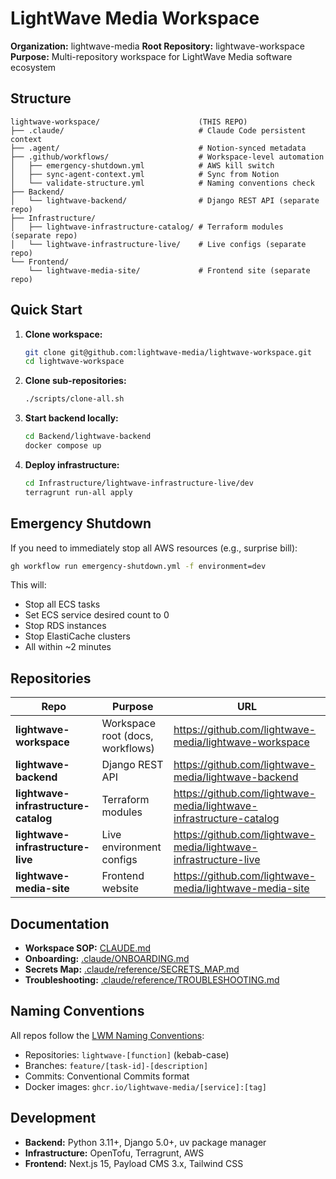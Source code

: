 # LightWave Media Workspace

**Organization:** lightwave-media
**Root Repository:** lightwave-workspace
**Purpose:** Multi-repository workspace for LightWave Media software ecosystem

## Structure

```
lightwave-workspace/                      (THIS REPO)
├── .claude/                              # Claude Code persistent context
├── .agent/                               # Notion-synced metadata
├── .github/workflows/                    # Workspace-level automation
│   ├── emergency-shutdown.yml            # AWS kill switch
│   ├── sync-agent-context.yml            # Sync from Notion
│   └── validate-structure.yml            # Naming conventions check
├── Backend/
│   └── lightwave-backend/                # Django REST API (separate repo)
├── Infrastructure/
│   ├── lightwave-infrastructure-catalog/ # Terraform modules (separate repo)
│   └── lightwave-infrastructure-live/    # Live configs (separate repo)
└── Frontend/
    └── lightwave-media-site/             # Frontend site (separate repo)
```

## Quick Start

1. **Clone workspace:**
   ```bash
   git clone git@github.com:lightwave-media/lightwave-workspace.git
   cd lightwave-workspace
   ```

2. **Clone sub-repositories:**
   ```bash
   ./scripts/clone-all.sh
   ```

3. **Start backend locally:**
   ```bash
   cd Backend/lightwave-backend
   docker compose up
   ```

4. **Deploy infrastructure:**
   ```bash
   cd Infrastructure/lightwave-infrastructure-live/dev
   terragrunt run-all apply
   ```

## Emergency Shutdown

If you need to immediately stop all AWS resources (e.g., surprise bill):

```bash
gh workflow run emergency-shutdown.yml -f environment=dev
```

This will:
- Stop all ECS tasks
- Set ECS service desired count to 0
- Stop RDS instances
- Stop ElastiCache clusters
- All within ~2 minutes

## Repositories

| Repo | Purpose | URL |
|------|---------|-----|
| **lightwave-workspace** | Workspace root (docs, workflows) | https://github.com/lightwave-media/lightwave-workspace |
| **lightwave-backend** | Django REST API | https://github.com/lightwave-media/lightwave-backend |
| **lightwave-infrastructure-catalog** | Terraform modules | https://github.com/lightwave-media/lightwave-infrastructure-catalog |
| **lightwave-infrastructure-live** | Live environment configs | https://github.com/lightwave-media/lightwave-infrastructure-live |
| **lightwave-media-site** | Frontend website | https://github.com/lightwave-media/lightwave-media-site |

## Documentation

- **Workspace SOP:** [CLAUDE.md](./CLAUDE.md)
- **Onboarding:** [.claude/ONBOARDING.md](./.claude/ONBOARDING.md)
- **Secrets Map:** [.claude/reference/SECRETS_MAP.md](./.claude/reference/SECRETS_MAP.md)
- **Troubleshooting:** [.claude/reference/TROUBLESHOOTING.md](./.claude/reference/TROUBLESHOOTING.md)

## Naming Conventions

All repos follow the [LWM Naming Conventions](./NAMING_CONVENTIONS.md):
- Repositories: `lightwave-[function]` (kebab-case)
- Branches: `feature/[task-id]-[description]`
- Commits: Conventional Commits format
- Docker images: `ghcr.io/lightwave-media/[service]:[tag]`

## Development

- **Backend:** Python 3.11+, Django 5.0+, uv package manager
- **Infrastructure:** OpenTofu, Terragrunt, AWS
- **Frontend:** Next.js 15, Payload CMS 3.x, Tailwind CSS
